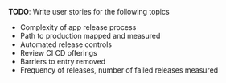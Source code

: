 **TODO**: Write user stories for the following topics  
- Complexity of app release process
- Path to production mapped and measured
- Automated release controls
- Review CI CD offerings
- Barriers to entry removed
- Frequency of releases, number of failed releases measured